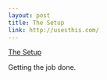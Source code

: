 ```yaml
--- 
layout: post
title: The Setup
link: http://usesthis.com/
---
```

<a href="http://usesthis.com/">The Setup</a>

<p>Getting the job done.</p>
